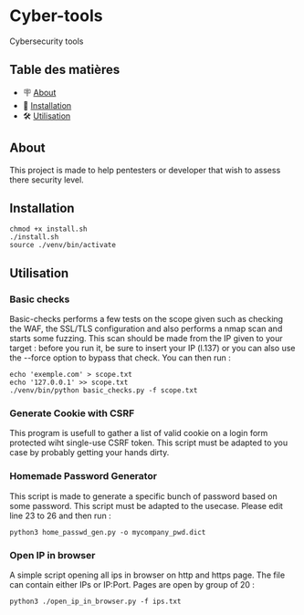 # Cyber-tools
Cybersecurity tools

## Table des matières

- 🪧 [About](#about)
- 🚀 [Installation](#installation)
- 🛠️ [Utilisation](#utilisation)

## About

This project is made to help pentesters or developer that wish to assess there security level. 

## Installation 
```
chmod +x install.sh
./install.sh
source ./venv/bin/activate
```

## Utilisation
### Basic checks

Basic-checks performs a few tests on the scope given such as checking the WAF, the SSL/TLS configuration and also performs a nmap scan and starts some fuzzing. 
This scan should be made from the IP given to your target : before you run it, be sure to insert your IP (l.137) or you can also use the --force option to bypass that check. You can then run :
 ```
echo 'exemple.com' > scope.txt
echo '127.0.0.1' >> scope.txt
./venv/bin/python basic_checks.py -f scope.txt
```

### Generate Cookie with CSRF

This program is usefull to gather a list of valid cookie on a login form protected wiht single-use CSRF token. This script must be adapted to you case by probably getting your hands dirty.

### Homemade Password Generator

This script is made to generate a specific bunch of password based on some password. This script must be adapted to the usecase. Please edit line 23 to 26 and then run :
```
python3 home_passwd_gen.py -o mycompany_pwd.dict
```

### Open IP in browser

A simple script opening all ips in browser on http and https page. The file can contain either IPs or IP:Port. Pages are open by group of 20 :
```
python3 ./open_ip_in_browser.py -f ips.txt
```
